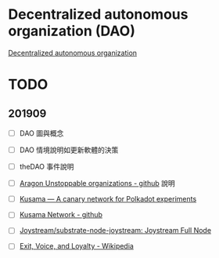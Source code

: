 # Decentralized autonomous organization (DAO)

[Decentralized autonomous organization](https://en.wikipedia.org/wiki/Decentralized_autonomous_organization)


<!-- toc -->

# TODO

## 201909

- [ ] DAO 圖與概念
- [ ] DAO 情境說明如更新軟體的決策
- [ ] theDAO 事件說明
- [ ] [Aragon Unstoppable organizations - github](https://github.com/aragon) 說明
- [ ] [Kusama — A canary network for Polkadot experiments](https://kusama.network/)
- [ ] [Kusama Network - github](https://github.com/kusamanetwork)
- [ ] [Joystream/substrate-node-joystream: Joystream Full Node](https://github.com/Joystream/substrate-node-joystream)
- [ ] [Exit, Voice, and Loyalty - Wikipedia](https://en.wikipedia.org/wiki/Exit,_Voice,_and_Loyalty)

